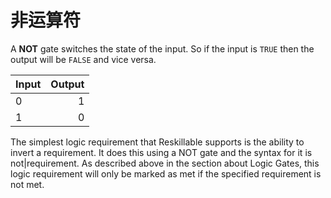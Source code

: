 # 非运算符

A **NOT** gate switches the state of the input. So if the input is `TRUE` then the output will be `FALSE` and vice versa.

| Input | Output |
| ----- | ------:|
| 0     |      1 |
| 1     |      0 |

The simplest logic requirement that Reskillable supports is the ability to invert a requirement. It does this using a NOT gate and the syntax for it is not|requirement. As described above in the section about Logic Gates, this logic requirement will only be marked as met if the specified requirement is not met.